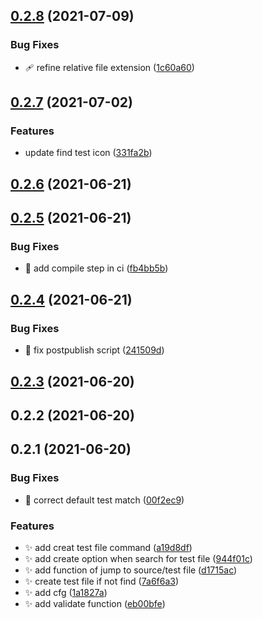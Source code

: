 ## [0.2.8](https://github.com/wjgogogo/vscode-find-test-file/compare/v0.2.7...v0.2.8) (2021-07-09)

### Bug Fixes

- 🩹 refine relative file extension ([1c60a60](https://github.com/wjgogogo/vscode-find-test-file/commit/1c60a60715d387bea775e9ba7419259d00394909))

## [0.2.7](https://github.com/wjgogogo/vscode-find-test-file/compare/v0.2.6...v0.2.7) (2021-07-02)

### Features

- update find test icon ([331fa2b](https://github.com/wjgogogo/vscode-find-test-file/commit/331fa2bf9e46972887c8d5409c38099b92b308bb))

## [0.2.6](https://github.com/wjgogogo/vscode-find-test-file/compare/v0.2.5...v0.2.6) (2021-06-21)

## [0.2.5](https://github.com/wjgogogo/vscode-find-test-file/compare/v0.2.4...v0.2.5) (2021-06-21)

### Bug Fixes

- 💚 add compile step in ci ([fb4bb5b](https://github.com/wjgogogo/vscode-find-test-file/commit/fb4bb5b4c04aba97ade23e40de7683cf91a7d2ad))

## [0.2.4](https://github.com/wjgogogo/vscode-find-test-file/compare/v0.2.3...v0.2.4) (2021-06-21)

### Bug Fixes

- 👷 fix postpublish script ([241509d](https://github.com/wjgogogo/vscode-find-test-file/commit/241509d416afd3099d3c449513fbd64b17a05129))

## [0.2.3](https://github.com/wjgogogo/vscode-find-test-file/compare/v0.2.2...v0.2.3) (2021-06-20)

## 0.2.2 (2021-06-20)

## 0.2.1 (2021-06-20)

### Bug Fixes

- 🐛 correct default test match ([00f2ec9](https://github.com/wjgogogo/vscode-find-test-file/commit/00f2ec962406a70514ae33db0b046a49d0f540c1))

### Features

- ✨ add creat test file command ([a19d8df](https://github.com/wjgogogo/vscode-find-test-file/commit/a19d8dfdfc92261c8d9b992d0ec794eb7e61880c))
- ✨ add create option when search for test file ([944f01c](https://github.com/wjgogogo/vscode-find-test-file/commit/944f01ce0787847886f39d97a2ca32c47d8995a8))
- ✨ add function of jump to source/test file ([d1715ac](https://github.com/wjgogogo/vscode-find-test-file/commit/d1715acfb1eb7c5fd25e03a9ddfd9b3cdfed46ba))
- ✨ create test file if not find ([7a6f6a3](https://github.com/wjgogogo/vscode-find-test-file/commit/7a6f6a3e52dd2834e4d4790ba1fb7df2263e1403))
- ✨ add cfg ([1a1827a](https://github.com/wjgogogo/vscode-find-test-file/commit/1a1827ac05dcf9150e0275fb09045c3701175399))
- ✨ add validate function ([eb00bfe](https://github.com/wjgogogo/vscode-find-test-file/commit/eb00bfe888b3741891b37c2fb57832d5b844ac43))
